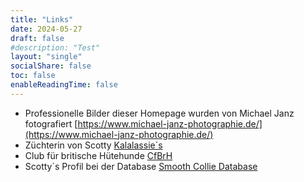 ```yaml
---
title: "Links"
date: 2024-05-27
draft: false
#description: "Test"
layout: "single"
socialShare: false
toc: false
enableReadingTime: false
---
```



* Professionelle Bilder dieser Homepage wurden von Michael Janz fotografiert [https://www.michael-janz-photographie.de/](https://www.michael-janz-photographie.de/)
* Züchterin von Scotty [Kalalassie´s](https://kalalassies.de/)
* Club für britische Hütehunde [CfBrH](https://www.cfbrh.de/)
* Scotty`s Profil bei der Database [Smooth Collie Database](https://www.smooth-collie.net/view.php?id=24621)

